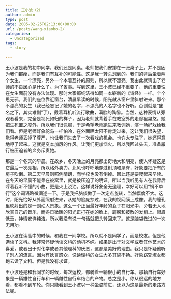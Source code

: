 ```yaml
---
title: 王小波（2）
author: admin
type: post
date: 2005-02-25T02:13:00+00:00
url: /posts/wang-xiaobo-2/
categories:
  - Uncategorized
tags:
  - story

---
```

王小波是我的初中同学，我们还是同桌。老师把我们安排在一张桌子上，并不是因为我们都瘦，而是我们有互补的可能性。这是我一转头想到的。我们的背后坐着两个女生，一个漂亮，另外一个本着互补的原则，所以就不漂亮。我由此就猜出了老师的不良居心是什么了。为了省事。写到这里，王小波已经不重要了，他的重要性在女生面前没有办法体现。那时大家都纯洁得如同一本崭新的《诗经》一样。个个思无邪。我们的座位靠近窗台，清晨早读的时候，阳光就从窗户里斜射进来。那个不漂亮的女生（我已经忘记了她的名字，不漂亮的人名字也不好听。否则就是“盛名之下，其实难副”了），戴着耳机听流行歌曲，满脸的陶醉。当然，这种表情从旁观者看来，完全是视死如归的样子，因为老师就背着手在教室外的走廊里晃悠。她把生死置之度外，所以我们很佩服，于是希望老师跑进来教训她，演一场好戏给我们看。但是老师好象鸵鸟一样怕冷，在外面晒太阳不肯走过来，这让我们很失望，觉得老师丢掉了尊严，也让我们失去了一次看戏的机会。也许太专注了，她还得意地哼了起来。这就是变本加厉的作风。让我们更加恼火。所以我回过头去，准备履行被压迫者的义务斥责她。

那是一个冬天的早晨。在故乡，冬天晚上的月亮都出奇地大和明亮，使人怀疑这是它最后一次亮相，所以格外卖力。北风也呼呼地穿过树顶和屋脊，好象要把所有的房子吹倒。第二天早晨则照例晴朗，而学校也没有倒掉。因此还是要爬起来早读。在冬天的早晨不能呆在被窝里，就是被压迫了的明证。所以当我听见有人在我背后哼着我听不懂的小曲，更是火上浇油。这样说好象全无道理，幸好可以用“祸不单行”这个词语略微阐述一下。于是我把脑袋做了一次定点旋转，当然幅度不大。这时，阳光恰好从外面照射进来，从她的脸庞掠过，在我的视网膜上成像。我的瞳孔里映射出的是一副动人景象。这么一个正当最好年龄的女子在阳光中，旁若无人地欣赏自己的音乐，而冬日微暖的阳光正打在她的脸上，肩膀和披散的发梢上。眼眉低垂，神情安详纯洁。所以我没有说一句话就把头转回来了。这是脑袋做过的一次无用功。

王小波在读高中的时候，和我在一间学校。所以就不是同学了，而是校友。但是他选读了文科。我非常怀疑他读文科的动机不纯。如果是出于对文学或者其他艺术的喜爱，或者出于对化学或者其他理科的厌恶，这都是美好的理由。我只是怀疑他听了别人的流言。因为有妖言惑众，说读理科的女生大多其貌不扬。好象窈窕淑女都跑去读了文科。但是我没有求证。

王小波还是和我同学的时候，每次返校，都骑着一辆很小的自行车。那辆自行车好象是一辆雄性自行车和一辆雌性自行车结合的产物。总之是小，你从很远的地方看，都看不到车轮。你只能看到王小波以一种坐姿前进，还以为这是最新的走路方法呢。